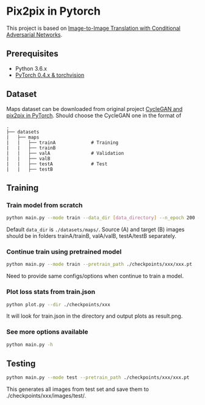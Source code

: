 # Pix2pix in Pytorch
This project is based on [Image-to-Image Translation with Conditional Adversarial Networks](https://arxiv.org/pdf/1611.07004v1.pdf).

## Prerequisites
- Python 3.6.x
- [PyTorch 0.4.x & torchvision](http://pytorch.org/)


## Dataset
Maps dataset can be downloaded from original project [CycleGAN and pix2pix in PyTorch](https://github.com/junyanz/pytorch-CycleGAN-and-pix2pix).
Should choose the CycleGAN one in the format of

    .
    ├── datasets
    |   ├── maps
    |   |   ├── trainA             # Training
    |   |   ├── trainB
    |   |   ├── valA               # Validation
    |   |   ├── valB
    |   |   ├── testA              # Test
    |   |   ├── testB


## Training

### Train model from scratch

```bash
python main.py --mode train --data_dir [data_directory] --n_epoch 200 --G resnet9 --gan_loss MSE
```
Default ```data_dir``` is ```./datasets/maps/```. Source (A) and target (B) images should be in folders trainA/trainB, valA/valB, testA/testB separately.

### Continue train using pretrained model
```bash
python main.py --mode train --pretrain_path ./checkpoints/xxx/xxx.pt
```
Need to provide same configs/options when continue to train a model.

### Plot loss stats from train.json
```bash
python plot.py --dir ./checkpoints/xxx
```
It will look for train.json in the directory and output plots as result.png.

### See more options available
```bash
python main.py -h
```

## Testing
```bash
python main.py --mode test --pretrain_path ./checkpoints/xxx/xxx.pt
```
This generates all images from test set and save them to ./checkpoints/xxx/images/test/.

